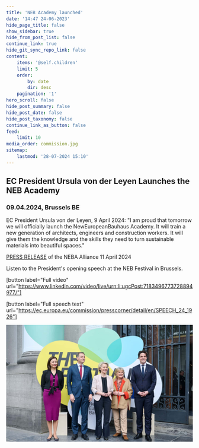 ```yaml
---
title: 'NEB Academy launched'
date: '14:47 24-06-2023'
hide_page_title: false
show_sidebar: true
hide_from_post_list: false
continue_link: true
hide_git_sync_repo_link: false
content:
    items: '@self.children'
    limit: 5
    order:
        by: date
        dir: desc
    pagination: '1'
hero_scroll: false
hide_post_summary: false
hide_post_date: false
hide_post_taxonomy: false
continue_link_as_button: false
feed:
    limit: 10
media_order: commission.jpg
sitemap:
    lastmod: '28-07-2024 15:10'
---
```


## EC President Ursula von der Leyen Launches the NEB Academy
### 09.04.2024, Brussels BE

EC President Ursula von der Leyen, 9 April 2024: "I am proud that tomorrow we will officially launch the NewEuropeanBauhaus Academy. It will train a new generation of architects, engineers and construction workers. It will give them the knowledge and the skills they need to turn sustainable materials into beautiful spaces."

[PRESS RELEASE](https://innovawood.sharepoint.com/sites/Innovawood/Shared%20Documents/Forms/AllItems.aspx?id=%2Fsites%2FInnovawood%2FShared%20Documents%2FIW%5FTeam%2F3%5FPlatforms%2FNEB%5FAcademy%2F2%5Fmeetings%2F20240414%5FNEB%5FFestival%2FNEBA%2DAlliance%2Dkick%2Doff%2Dpress%2Drelease%2Dfinal%2Epdf&parent=%2Fsites%2FInnovawood%2FShared%20Documents%2FIW%5FTeam%2F3%5FPlatforms%2FNEB%5FAcademy%2F2%5Fmeetings%2F20240414%5FNEB%5FFestival&p=true&ga=1) of the NEBA Alliance 11 April 2024

Listen to the President's opening speech at the NEB Festival in Brussels.

[button label="Full video" url="https://www.linkedin.com/video/live/urn:li:ugcPost:7183496773728894977/"]

[button label="Full speech text" url="https://ec.europa.eu/commission/presscorner/detail/en/SPEECH_24_1926"]

![commission](commission.jpg "commission")